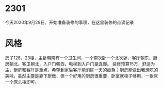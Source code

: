 # 2301
今天2020年9月29日，开始准备装修的事项，在这里装修的点滴记录

# 风格
房子128，23楼，主卧朝南有一个卫生间，一个南次卧一个北次卧，客厅朝东，厨房朝北，客卫朝北，入户门朝西，电梯到入户门是连廊。
装修预算15万，舒适为主，厨房和客厅是重点，希望到家后客厅能消除一天的疲惫；厨房能做出我想吃的美味，虽然主要是靠下厨做，但一个好用的厨房很重要，卧室就柜子够用，一张床一个床头柜即可。
